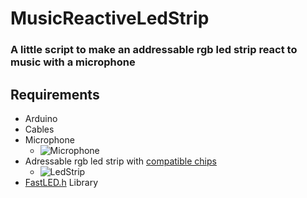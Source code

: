 # MusicReactiveLedStrip

### A little script to make an addressable rgb led strip react to music with a microphone

## Requirements

- Arduino
- Cables
- Microphone
  - ![Microphone](https://i.imgur.com/6Shk8s0.jpg "Microphone module")
- Adressable rgb led strip with [compatible chips](https://github.com/FastLED/FastLED/wiki/Chipset-reference)
  - ![LedStrip](https://i.imgur.com/Xz30b9k.png)
- [FastLED.h](http://fastled.io/) Library
